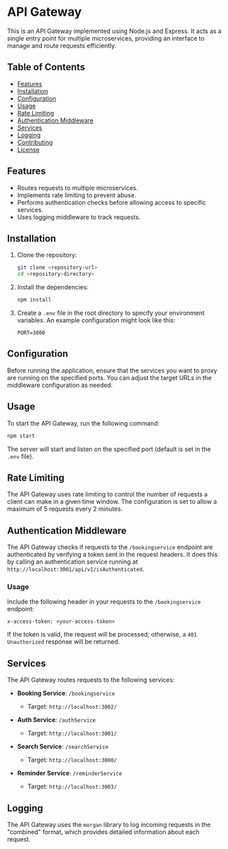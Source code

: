 # API Gateway

This is an API Gateway implemented using Node.js and Express. It acts as a single entry point for multiple microservices, providing an interface to manage and route requests efficiently.

## Table of Contents

- [Features](#features)
- [Installation](#installation)
- [Configuration](#configuration)
- [Usage](#usage)
- [Rate Limiting](#rate-limiting)
- [Authentication Middleware](#authentication-middleware)
- [Services](#services)
- [Logging](#logging)
- [Contributing](#contributing)
- [License](#license)

## Features

- Routes requests to multiple microservices.
- Implements rate limiting to prevent abuse.
- Performs authentication checks before allowing access to specific services.
- Uses logging middleware to track requests.

## Installation

1. Clone the repository:

   ```bash
   git clone <repository-url>
   cd <repository-directory>
   ```

2. Install the dependencies:

   ```bash
   npm install
   ```

3. Create a `.env` file in the root directory to specify your environment variables. An example configuration might look like this:

   ```plaintext
   PORT=3000
   ```

## Configuration

Before running the application, ensure that the services you want to proxy are running on the specified ports. You can adjust the target URLs in the middleware configuration as needed.

## Usage

To start the API Gateway, run the following command:

```bash
npm start
```

The server will start and listen on the specified port (default is set in the `.env` file).

## Rate Limiting

The API Gateway uses rate limiting to control the number of requests a client can make in a given time window. The configuration is set to allow a maximum of 5 requests every 2 minutes.

## Authentication Middleware

The API Gateway checks if requests to the `/bookingservice` endpoint are authenticated by verifying a token sent in the request headers. It does this by calling an authentication service running at `http://localhost:3001/api/v1/isAuthenticated`.

### Usage

Include the following header in your requests to the `/bookingservice` endpoint:

```plaintext
x-access-token: <your-access-token>
```

If the token is valid, the request will be processed; otherwise, a `401 Unauthorized` response will be returned.

## Services

The API Gateway routes requests to the following services:

- **Booking Service**: `/bookingservice`

  - Target: `http://localhost:3002/`

- **Auth Service**: `/authService`

  - Target: `http://localhost:3001/`

- **Search Service**: `/searchService`

  - Target: `http://localhost:3000/`

- **Reminder Service**: `/reminderService`
  - Target: `http://localhost:3003/`

## Logging

The API Gateway uses the `morgan` library to log incoming requests in the "combined" format, which provides detailed information about each request.
